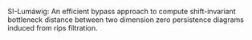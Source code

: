 SI-Lumáwig:
An efficient bypass approach to compute shift-invariant bottleneck distance between two dimension zero persistence diagrams induced from rips filtration.
